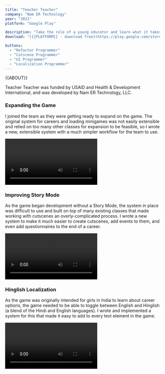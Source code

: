 ```yaml
---
title: "Teacher Teacher"
company: "Nam ER Technology"
year: "2021"
platform: "Google Play"

description: "Take the role of a young educator and learn what it takes to be a teacher through 10+ minigames and a story mode."
download: "[{{PLATFORM}} - download free](https://play.google.com/store/apps/details?id=com.NamERTech.TeacherTeacher)"

buttons:
  - "Refactor Programmer"
  - "Cutscene Programmer"
  - "UI Programmer"
  - "Localization Programmer"
---
```


{{ABOUT}}

Teacher Teacher was funded by USAID and Health & Development International, and was developed by Nam ER Technology, LLC.

### Expanding the Game

I joined the team as they were getting ready to expand on the game. The original system for careers and loading minigames was not easily extensible and relied on too many other classes for expansion to be feasible, so I wrote a new, extensible system with a much simpler workflow for the team to use.

![Expanding the Game](media/videos/Minigames.webm)

### Improving Story Mode

As the game began development without a Story Mode, the system in place was difficult to use and built on top of many existing classes that made working with cutscenes an overly-complicated process. I wrote a new system to make it much easier to create cutscenes, add events to them, and even add questionnaires to the end of a career.

![Improving Story Mode](media/videos/StoryMode.webm)

### Hinglish Localization

As the game was originally intended for girls in India to learn about career options, the game needed to be able to toggle between English and Hinglish (a blend of the Hindi and English languages). I wrote and implemented a system for this that made it easy to add to every text element in the game.

![Hinglish Localization](media/videos/Hinglish.webm)
